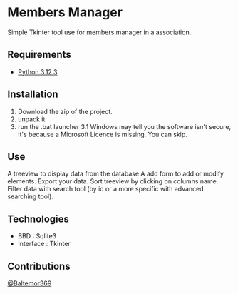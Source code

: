 # Members Manager

Simple Tkinter tool use for members manager in a association.

## Requirements

* [Python 3.12.3](https://www.python.org/downloads/)

## Installation

1. Download the zip of the project.
2. unpack it
3. run the .bat launcher
  3.1 Windows may tell you the software isn't secure, it's because a Microsoft Licence is missing. You can skip.

## Use

A treeview to display data from the database
A add form to add or modify elements.
Export your data.
Sort treeview by clicking on columns name.
Filter data with search tool (by id or a more specific with advanced searching tool).

## Technologies

* BBD : Sqlite3 
* Interface : Tkinter

## Contributions

[@Baltemor369](https://github.com/Baltemor369)